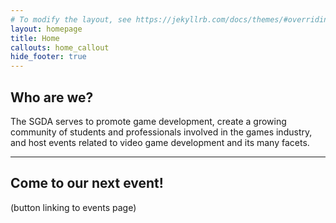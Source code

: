 ```yaml
---
# To modify the layout, see https://jekyllrb.com/docs/themes/#overriding-theme-defaults
layout: homepage
title: Home
callouts: home_callout
hide_footer: true
---
```


## Who are we?
The SGDA serves to promote game development, create a growing community of students and professionals involved in the games industry, and host events related to video game development and its many facets.

***

## Come to our next event!
(button linking to events page)